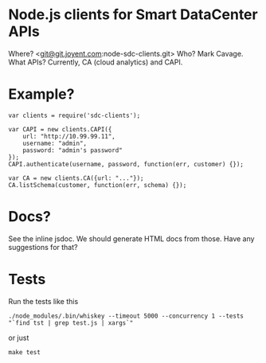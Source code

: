 # Node.js clients for Smart DataCenter APIs

Where? <git@git.joyent.com:node-sdc-clients.git>
Who? Mark Cavage.
What APIs? Currently, CA (cloud analytics) and CAPI.


# Example?

    var clients = require('sdc-clients');

    var CAPI = new clients.CAPI({
        url: "http://10.99.99.11",
        username: "admin",
        password: "admin's password"
    });
    CAPI.authenticate(username, password, function(err, customer) {});

    var CA = new clients.CA({url: "..."});
    CA.listSchema(customer, function(err, schema) {});


# Docs?

See the inline jsdoc. We should generate HTML docs from those. Have any
suggestions for that?

# Tests

Run the tests like this

    ./node_modules/.bin/whiskey --timeout 5000 --concurrency 1 --tests "`find tst | grep test.js | xargs`"

or just
  
    make test
